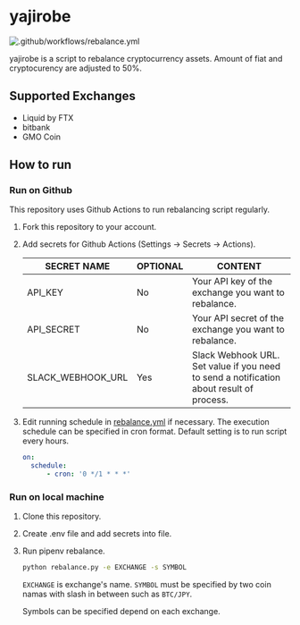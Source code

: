 # yajirobe

![.github/workflows/rebalance.yml](https://github.com/mitsutoshi/yajirobe/workflows/.github/workflows/rebalance.yml/badge.svg)

yajirobe is a script to rebalance cryptocurrency assets. Amount of fiat and cryptocurency are adjusted to 50%.

## Supported Exchanges

* Liquid by FTX
* bitbank
* GMO Coin

## How to run

### Run on Github

This repository uses Github Actions to run rebalancing script regularly.

1. Fork this repository to your account.

2. Add secrets for Github Actions (Settings -> Secrets -> Actions).

    |SECRET NAME|OPTIONAL|CONTENT|
    |---|---|---|
    |API_KEY|No|Your API key of the exchange you want to rebalance.|
    |API_SECRET|No|Your API secret of the exchange you want to rebalance.|
    |SLACK_WEBHOOK_URL|Yes|Slack Webhook URL. Set value if you need to send a notification about result of process.|

3. Edit running schedule in [rebalance.yml](.github/workflows/rebalance.yml) if necessary. The execution schedule can be specified in cron format. Default setting is to run script every hours.

    ```yml
    on: 
      schedule:
          - cron: '0 */1 * * *'
    ```

### Run on local machine

1. Clone this repository.

2. Create .env file and add secrets into file.

3. Run pipenv rebalance.

    ```sh
    python rebalance.py -e EXCHANGE -s SYMBOL
    ```

    `EXCHANGE` is exchange's name. `SYMBOL` must be specified by two coin namas with slash in between such as `BTC/JPY`.

    Symbols can be specified depend on each exchange.

